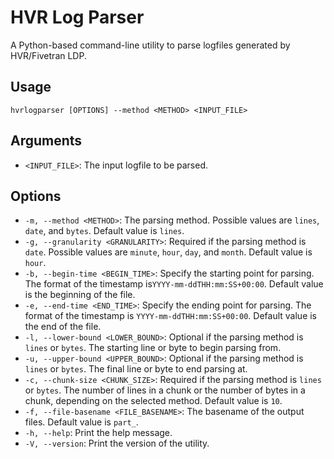 # HVR Log Parser

A Python-based command-line utility to parse logfiles generated by HVR/Fivetran LDP.

## Usage

```
hvrlogparser [OPTIONS] --method <METHOD> <INPUT_FILE>
```

## Arguments

* `<INPUT_FILE>`: The input logfile to be parsed.

## Options

* `-m, --method <METHOD>`: The parsing method. Possible values are `lines`, `date`, and `bytes`. Default value is `lines`.
* `-g, --granularity <GRANULARITY>`: Required if the parsing method is `date`. Possible values are `minute`, `hour`, `day`, and `month`. Default value is `hour`.
* `-b, --begin-time <BEGIN_TIME>`: Specify the starting point for parsing. The format of the timestamp is`YYYY-mm-ddTHH:mm:SS+00:00`. Default value is the beginning of the file.
* `-e, --end-time <END_TIME>`: Specify the ending point for parsing. The format of the timestamp is `YYYY-mm-ddTHH:mm:SS+00:00`. Default value is the end of the file.
* `-l, --lower-bound <LOWER_BOUND>`: Optional if the parsing method is `lines` or `bytes`. The starting line or byte to begin parsing from.
* `-u, --upper-bound <UPPER_BOUND>`: Optional if the parsing method is `lines` or `bytes`. The final line or byte to end parsing at.
* `-c, --chunk-size <CHUNK_SIZE>`: Required if the parsing method is `lines` or `bytes`. The number of lines in a chunk or the number of bytes in a chunk, depending on the selected method. Default value is `10`.
* `-f, --file-basename <FILE_BASENAME>`: The basename of the output files. Default value is `part_`.
* `-h, --help`: Print the help message.
* `-V, --version`: Print the version of the utility.
